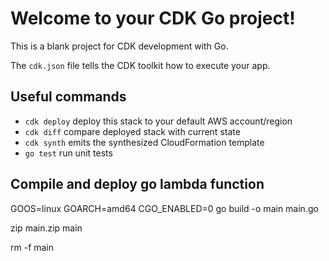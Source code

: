 # Welcome to your CDK Go project!

This is a blank project for CDK development with Go.

The `cdk.json` file tells the CDK toolkit how to execute your app.

## Useful commands

- `cdk deploy` deploy this stack to your default AWS account/region
- `cdk diff` compare deployed stack with current state
- `cdk synth` emits the synthesized CloudFormation template
- `go test` run unit tests

## Compile and deploy go lambda function

GOOS=linux GOARCH=amd64 CGO_ENABLED=0 go build -o main main.go

zip main.zip main

rm -f main

